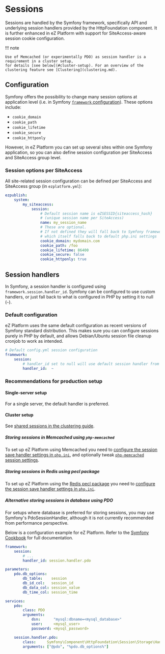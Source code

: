 # Sessions

Sessions are handled by the Symfony framework, specifically API and underlying session handlers provided by the HttpFoundation component.
It is further enhanced in eZ Platform with support for SiteAccess-aware session cookie configuration.

!!! note

    Use of Memcached (or experimentally PDO) as session handler is a requirement in a cluster setup,
    for details [see below](#cluster-setup). For an overview of the clustering feature see [Clustering](clustering.md).

## Configuration

Symfony offers the possibility to change many session options at application level
(i.e. in Symfony [`framework` configuration](http://symfony.com/doc/2.8/reference/configuration/framework.html)).
These options include:

- `cookie_domain`
- `cookie_path`
- `cookie_lifetime`
- `cookie_secure`
- `cookie_httponly`

However, in eZ Platform you can set up several sites within one Symfony application,
so you can also define session configuration per SiteAccess and SiteAccess group level.

### Session options per SiteAccess

All site-related session configuration can be defined per SiteAccess and SiteAccess group (in `ezplatform.yml`):

``` yaml
ezpublish:
    system:
        my_siteaccess:
            session:
                # Default session name is eZSESSID{siteaccess_hash}
                # (unique session name per SiteAccess)
                name: my_session_name
                # These are optional. 
                # If not defined they will fall back to Symfony framework configuration, 
                # which itself falls back to default php.ini settings
                cookie_domain: mydomain.com
                cookie_path: /foo
                cookie_lifetime: 86400
                cookie_secure: false
                cookie_httponly: true
```

## Session handlers

In Symfony, a session handler is configured using `framework.session.handler_id`.
Symfony can be configured to use custom handlers, or just fall back to what is configured in PHP by setting it to null (`~`).

### Default configuration

eZ Platform uses the same default configuration as recent versions of Symfony standard distribution.
This makes sure you can configure sessions purely in PHP by default, and allows Debian/Ubuntu session file cleanup cronjob to work as intended.

``` yaml
# Default config.yml session configuration
framework:
    session:
        # handler_id set to null will use default session handler from php.ini
        handler_id:  ~
```

### Recommendations for production setup

#### Single-server setup

For a single server, the default handler is preferred.

#### Cluster setup

See [shared sessions in the clustering guide](clustering.md#shared-sessions).

##### Storing sessions in Memcached using `php-memcached`

To set up eZ Platform using Memcached you need to [configure the session save handler settings in `php.ini`](http://php.net/manual/en/memcached.sessions.php),
and optionally tweak [`php-memcached` session settings](http://fr2.php.net/manual/en/memcached.configuration.php).

##### Storing sessions in Redis using pecl package

To set up eZ Platform using the [Redis pecl package](https://pecl.php.net/package/redis)
you need to [configure the session save handler settings in `php.ini`](https://github.com/phpredis/phpredis#php-session-handler).

##### Alternative storing sessions in database using PDO

For setups where database is preferred for storing sessions, you may use Symfony's PdoSessionHandler,
although it is not currently recommended from performance perspective.

Below is a configuration example for eZ Platform. Refer to the [Symfony Cookbook](http://symfony.com/doc/2.8/doctrine/pdo_session_storage.html) for full documentation.

``` yaml
framework:
    session:
        # ...
        handler_id: session.handler.pdo

parameters:
    pdo.db_options:
        db_table:    session
        db_id_col:   session_id
        db_data_col: session_value
        db_time_col: session_time

services:
    pdo:
        class: PDO
        arguments:
            dsn:      "mysql:dbname=<mysql_database>"
            user:     <mysql_user>
            password: <mysql_password>

    session.handler.pdo:
        class:     Symfony\Component\HttpFoundation\Session\Storage\Handler\PdoSessionHandler
        arguments: ["@pdo", "%pdo.db_options%"]
```
